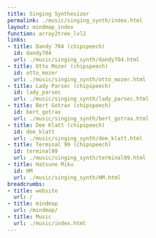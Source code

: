 ```yaml
---
title: Singing Synthesizer
permalink: ./music/singing_synth/index.html
layout: mindmap_index
function: array2tree_lvl2
links:
- title: Dandy 704 (chipspeech)
  id: dandy704
  url: ./music/singing_synth/dandy704.html
- title: Otto Mozer (chipspeech)
  id: otto_mozer
  url: ./music/singing_synth/otto_mozer.html
- title: Lady Parsec (chipspeech)
  id: lady_parsec
  url: ./music/singing_synth/lady_parsec.html
- title: Bert Gotrax (chipspeech)
  id: bert_gotrax
  url: ./music/singing_synth/bert_gotrax.html
- title: Dee Klatt (chipspeech)
  id: dee_klatt
  url: ./music/singing_synth/dee_klatt.html
- title: Terminal 99 (chipspeech)
  id: terminal99
  url: ./music/singing_synth/terminal99.html
- title: Hatsune Miku
  id: HM
  url: ./music/singing_synth/HM.html
breadcrumbs:
- title: website
  url: /
- title: mindmap
  url: /mindmap/
- title: Music
  url: ./music/index.html
---
```

